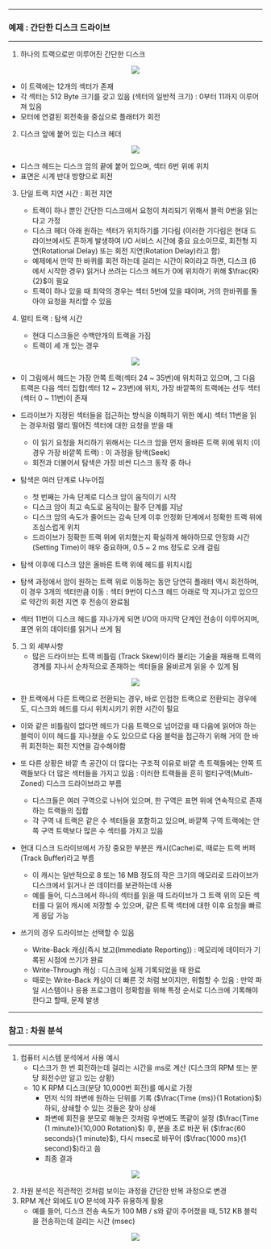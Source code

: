-----
### 예제 : 간단한 디스크 드라이브
-----
1. 하나의 트랙으로만 이루어진 간단한 디스크
<div align="center">
<img src="https://github.com/user-attachments/assets/151a4d19-9d33-42f6-acad-b612995a300d">
</div>

   - 이 트랙에는 12개의 섹터가 존재
   - 각 섹터는 512 Byte 크기를 갖고 있음 (섹터의 일반적 크기) : 0부터 11까지 이루어져 있음
   - 모터에 연결된 회전축을 중심으로 플래터가 회전

2. 디스크 앞에 붙어 있는 디스크 헤더
<div align="center">
<img src="https://github.com/user-attachments/assets/4e52b03c-c716-4692-acad-6f9ebceb1c8c">
</div>

  - 디스크 헤드는 디스크 암의 끝에 붙어 있으며, 섹터 6번 위에 위치
  - 표면은 시계 반대 방향으로 회전

3. 단일 트랙 지연 시간 : 회전 지연
   - 트랙이 하나 뿐인 간단한 디스크에서 요청이 처리되기 위해서 블럭 0번을 읽는다고 가정
   - 디스크 헤더 아래 원하는 섹터가 위치하기를 기다림 (이러한 기다림은 현대 드라이브에서도 흔하게 발생하여 I/O 서비스 시간에 중요 요소이므로, 회전형 지연(Rotational Delay) 또는 회전 지연(Rotation Delay)라고 함)
   - 예제에서 만약 한 바퀴를 회전 하는데 걸리는 시간이 R이라고 하면, 디스크 (6에서 시작한 경우) 읽거나 쓰려는 디스크 헤드가 0에 위치하기 위해 $\frac{R}{2}$이 필요
   - 트랙이 하나 있을 때 최악의 경우는 섹터 5번에 있을 때이며, 거의 한바퀴를 돌아야 요청을 처리할 수 있음

4. 멀티 트랙 : 탐색 시간
   - 현대 디스크들은 수백만개의 트랙을 가짐
   - 트랙이 세 개 있는 경우
<div align="center">
<img src="https://github.com/user-attachments/assets/5f6f6273-63c3-4af7-aff6-a07fec5fcf31">
</div>

  - 이 그림에서 헤드는 가장 안쪽 트랙(섹터 24 ~ 35번)에 위치하고 있으며, 그 다음 트랙은 다음 섹터 집합(섹터 12 ~ 23번)에 위치, 가장 바깥쪽의 트랙에는 선두 섹터(섹터 0 ~ 11번)이 존재
  - 드라이브가 지정된 섹터들을 접근하는 방식을 이해하기 위한 예시) 섹터 11번을 읽는 경우처럼 멀리 떨어진 섹터에 대한 요청을 받을 때
    + 이 읽기 요청을 처리하기 위해서는 디스크 암을 먼저 올바른 트랙 위에 위치 (이 경우 가장 바깥쪽 트랙) : 이 과정을 탐색(Seek)
    + 회전과 더불어서 탐색은 가장 비싼 디스크 동작 중 하나

  - 탐색은 여러 단계로 나누어짐
    + 첫 번째는 가속 단계로 디스크 암이 움직이기 시작
    + 디스크 암이 최고 속도로 움직이는 활주 단계를 지남
    + 디스크 암의 속도가 줄어드는 감속 단계 이후 안정화 단계에서 정확한 트랙 위에 조심스럽게 위치
    + 드라이브가 정확한 트랙 위에 위치했는지 확실하게 해야하므로 안정화 시간(Setting Time)이 매우 중요하며, 0.5 ~ 2 ms 정도로 오래 걸림

  - 탐색 이후에 디스크 암은 올바른 트랙 위에 헤드를 위치시킴
  - 탐색 과정에서 암이 원하는 트랙 위로 이동하는 동안 당연히 플래터 역시 회전하며, 이 경우 3개의 섹터만큼 이동 : 섹터 9번이 디스크 헤드 아래로 막 지나가고 있으므로 약간의 회전 지연 후 전송이 완료됨
  - 섹터 11번이 디스크 헤드를 지나가게 되면 I/O의 마지막 단계인 전송이 이루어지며, 표면 위의 데이터를 읽거나 쓰게 됨

5. 그 외 세부사항
   - 많은 드라이브는 트랙 비틀림 (Track Skew)이라 불리는 기술을 채용해 트랙의 경계를 지나서 순차적으로 존재하는 섹터들을 올바르게 읽을 수 있게 됨
<div align="center">
<img src="https://github.com/user-attachments/assets/a52c8ead-8a4d-4378-8982-0e99659de8e2">
</div>

  - 한 트랙에서 다른 트랙으로 전환되는 경우, 바로 인접한 트랙으로 전환되는 경우에도, 디스크와 헤드를 다시 위치시키기 위한 시간이 필요
  - 이와 같은 비틀림이 없다면 헤드가 다음 트랙으로 넘어갔을 때 다음에 읽어야 하는 블럭이 이미 헤드를 지나쳤을 수도 있으므로 다음 블럭을 접근하기 위해 거의 한 바퀴 회전하는 회전 지연을 감수해야함
  - 또 다른 상황은 바깥 측 공간이 더 많다는 구조적 이유로 바깥 측 트랙들에는 안쪽 트랙들보다 더 많은 섹터들을 가지고 있음 : 이러한 트랙들을 흔히 멀티구역(Multi-Zoned) 디스크 드라이브라고 부름
    + 디스크들은 여러 구역으로 나뉘어 있으며, 한 구역은 표면 위에 연속적으로 존재하는 트랙들의 집합
    + 각 구역 내 트랙은 같은 수 섹터들을 포함하고 있으며, 바깥쪽 구역 트랙에는 안쪽 구역 트랙보다 많은 수 섹터를 가지고 있음

  - 현대 디스크 드라이브에서 가장 중요한 부분은 캐시(Cache)로, 때로는 트랙 버퍼(Track Buffer)라고 부름
    + 이 캐시는 일반적으로 8 또는 16 MB 정도의 작은 크기의 메모리로 드라이브가 디스크에서 읽거나 쓴 데이터를 보관하는데 사용
    + 예를 들어, 디스크에서 하나의 섹터를 읽을 때 드라이브가 그 트랙 위의 모든 섹터를 다 읽어 캐시에 저장할 수 있으며, 같은 트랙 섹터에 대한 이후 요청을 빠르게 응답 가능

  - 쓰기의 경우 드라이브는 선택할 수 있음
    + Write-Back 캐싱(즉시 보고(Immediate Reporting)) : 메모리에 데이터가 기록된 시점에 쓰기가 완료
    + Write-Through 캐싱 : 디스크에 실제 기록되었을 때 완료
    + 때로는 Write-Back 캐싱이 더 빠른 것 처럼 보이지만, 위험할 수 있음 : 만약 파일 시스템이나 응용 프로그램이 정확함을 위해 특정 순서로 디스크에 기록해야 한다고 할때, 문제 발생

-----
### 참고 : 차원 분석
-----
1. 컴퓨터 시스템 분석에서 사용 예시
   - 디스크가 한 번 회전하는데 걸리는 시간을 ms로 계산 (디스크의 RPM 또는 분당 회전수만 알고 있는 상황)
   - 10 K RPM 디스크(분당 10,000번 회전)를 예시로 가정
     + 먼저 식의 좌변에 원하는 단위를 기록 ($\frac{Time (ms)}{1 Rotation}$) 하되, 상쇄할 수 있는 것들은 찾아 상쇄
     + 좌변에 회전을 분모로 해놓은 것처럼 우변에도 똑같이 설정 ($\frac{Time (1 minute)}{10,000 Rotation}$) 후, 분을 초로 바꾼 뒤 ($\frac{60 seconds}{1 minute}$), 다시 msec로 바꾸어 ($\frac{1000 ms}{1 second}$)라고 씀
     + 최종 결과
<div align="center">
<img src="https://github.com/user-attachments/assets/bd668062-3405-45d1-ab1e-1e64dd6f5fe8">
</div>

2. 차원 분석은 직관적인 것처럼 보이는 과정을 간단한 반복 과정으로 변경
3. RPM 계산 외에도 I/O 분석에 자주 유용하게 활용
   - 예를 들어, 디스크 전송 속도가 100 MB / s와 같이 주어졌을 때, 512 KB 블럭을 전송하는데 걸리는 시간 (msec)
<div align="center">
<img src="https://github.com/user-attachments/assets/1d5332a1-e35f-44d9-9003-3d08340d75a5">
</div>
